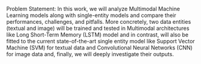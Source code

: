 Problem Statement:
In this work, we will analyze Multimodal Machine Learning models along with single-entity models and compare their performances, challenges, and pitfalls. More concretely, two data entities (textual and image) will be trained and tested in Multimodal architectures like Long Short-Term Memory (LSTM) model and in contrast, will also be fitted to the current state-of-the-art single entity model like Support Vector Machine (SVM) for textual data and Convolutional Neural Networks (CNN) for image data and, finally, we will deeply investigate their outputs.

